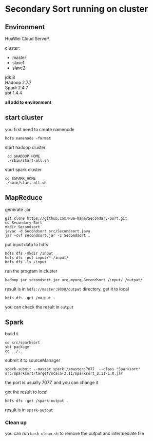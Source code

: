 # Secondary Sort running on cluster
## Environment
HuaWei Cloud Server\

cluster:
* master
* slave1
* slave2

jdk 8\
Hadoop 2.7.7\
Spark 2.4.7\
sbt 1.4.4

**all add to environment**

## start cluster
you first need to create namenode
```
hdfs namenode -format
```
start hadoop cluster
```
 cd $HADOOP_HOME
 ./sbin/start-all.sh
```
start spark cluster
```
cd $SPARK_HOME
./sbin/start-all.sh
```

## MapReduce
generate .jar
```
git clone https://github.com/Hua-hana/Secondary-Sort.git
cd Secondary-Sort
mkdir Secondsort
javac -d Secondsort src/Secondsort.java
jar -cvf secondsort.jar -C Secondsort .
```
put input data to hdfs
```
hdfs dfs -mkdir /input
hdfs dfs -put input/* /input/
hdfs dfs -ls /input
```
run the program in cluster
```
hadoop jar secondsort.jar org.myorg.Secondsort /input/ /output/
```
result is in ```hdfs://master:9000/output``` directory, get it to local
```
hdfs dfs -get /output .
```
you can check the result in ```output```

## Spark
build it
```
cd src/sparksort
sbt package
cd ../..
```
submit it to sourceManager
```
spark-submit --master spark://master:7077  --class "Sparksort" src/sparksort/target/scala-2.11/sparksort_2.11-1.0.jar
```
the port is usually 7077, and you can change it

get the result to local
```
hdfs dfs -get /spark-output .
```
result is in ```spark-output```

### Clean up
you can run ```bash clean.sh``` to remove the output and intermediate file
